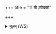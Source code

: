 +++
title = "11 यो ऽपोदको"

+++
<details><summary>मूलम् (WS)</summary>

यो ऽपोदको ऽसि सृजारसो ऽसि ॥ ॥ ११ ॥
</details>